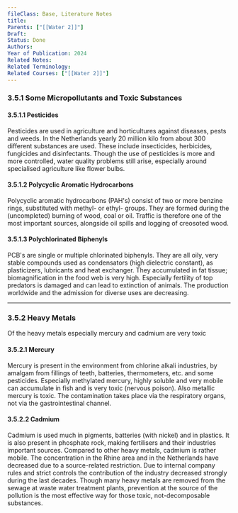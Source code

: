 ```yaml
---
fileClass: Base, Literature Notes
title: 
Parents: ["[[Water 2]]"]
Draft: 
Status: Done
Authors: 
Year of Publication: 2024
Related Notes: 
Related Terminology: 
Related Courses: ["[[Water 2]]"]
---
```

### 3.5.1 Some Micropollutants and Toxic Substances
#### 3.5.1.1 Pesticides
Pesticides are used in agriculture and horticultures against diseases, pests and weeds. In the Netherlands yearly 20 million kilo from about 300 different substances are used. These include insecticides, herbicides, fungicides and disinfectants. Though the use of pesticides is more and more controlled, water quality problems still arise, especially around specialised agriculture like flower bulbs. 

#### 3.5.1.2 Polycyclic Aromatic Hydrocarbons
Polycyclic aromatic hydrocarbons (PAH's) consist of two or more benzine rings, substituted with methyl- or ethyl- groups. They are formed during the (uncompleted) burning of wood, coal or oil. Traffic is therefore one of the most important sources, alongside oil spills and logging of creosoted wood. 

#### 3.5.1.3 Polychlorinated Biphenyls
PCB's are single or multiple chlorinated biphenyls. They are all oily, very stable compounds used as condensators (high dielectric constant), as plasticizers, lubricants and heat exchanger.  They accumulated in fat tissue; biomagnification in the food web is very high. Especially fertility of top predators is damaged and can lead to extinction of animals. The production worldwide and the admission for diverse uses are decreasing.

---
### 3.5.2 Heavy Metals
Of the heavy metals especially mercury and cadmium are very toxic

#### 3.5.2.1 Mercury
Mercury is present in the environment from chlorine alkali industries, by amalgam from fillings of teeth, batteries, thermometers, etc. and some pesticides. Especially methylated mercury, highly soluble and very mobile can accumulate in fish and is very toxic (nervous poison). Also metallic mercury is toxic. The contamination takes place via the respiratory organs, not via the gastrointestinal channel. 

#### 3.5.2.2 Cadmium
Cadmium is used much in pigments, batteries (with nickel) and in plastics. It is also present in phosphate rock, making fertilisers and their industries important sources. Compared to other heavy metals, cadmium is rather mobile. The concentration in the Rhine area and in the Netherlands have decreased due to a source-related restriction. Due to internal company rules and strict controls the contribution of the industry decreased strongly during the last decades. Though many heavy metals are removed from the sewage at waste water treatment plants, prevention at the source of the pollution is the most effective way for those toxic, not-decomposable substances. 